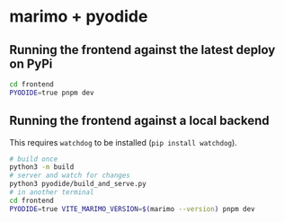# marimo + pyodide

## Running the frontend against the latest deploy on PyPi

```bash
cd frontend
PYODIDE=true pnpm dev
```

## Running the frontend against a local backend

This requires `watchdog` to be installed (`pip install watchdog`).

```bash
# build once
python3 -m build
# server and watch for changes
python3 pyodide/build_and_serve.py
# in another terminal
cd frontend
PYODIDE=true VITE_MARIMO_VERSION=$(marimo --version) pnpm dev
```
